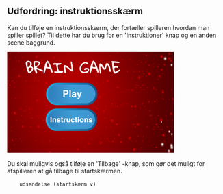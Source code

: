 ## Udfordring: instruktionsskærm

Kan du tilføje en instruktionsskærm, der fortæller spilleren hvordan man spiller spillet? Til dette har du brug for en 'Instruktioner' knap og en anden scene baggrund.

![skærmbillede](images/brain-instructions.png)

Du skal muligvis også tilføje en 'Tilbage' -knap, som gør det muligt for afspilleren at gå tilbage til startskærmen.

```blocks3
    udsendelse (startskærm v)
```